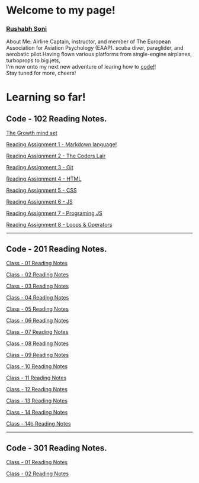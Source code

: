 # Welcome to my page!

### [Rushabh Soni](https://slayerr1.github.io/reading-notes/)
About Me: Airline Captain, instructor, and member of The European Association for Aviation Psychology (EAAP). 
scuba diver, paraglider, and aerobatic pilot.Having flown various platforms from single-engine airplanes, turboprops to big jets,  
I'm now onto my next new adventure of learing how to [code!](https://upload.wikimedia.org/wikipedia/en/thumb/e/ee/RecipeBook_XML_Example.png/440px-RecipeBook_XML_Example.png)!  
Stay tuned for more, cheers!






# Learning so far!

## Code - 102 Reading Notes.

 [The Growth mind set](growth.md)

 [Reading Assignment 1 - Markdown language!](markdown.md)
 
 [Reading Assignment 2 - The Coders Lair](Coder.md)
 
 [Reading Assignment 3 - Git](git.md)

 [Reading Assignment 4 - HTML](html.md)

 [Reading Assignment 5 - CSS](css.md)

 [Reading Assignment 6 - JS](js.md)

 [Reading Assignment 7 - Programing JS](pjs.md)

 [Reading Assignment 8 - Loops & Operators](loop.md)


***

## Code - 201 Reading Notes. 

[Class - 01 Reading Notes](class-01.md) 

[Class - 02 Reading Notes](class-02.md) 

[Class - 03 Reading Notes](class-03.md) 

[Class - 04 Reading Notes](class-04.md)

[Class - 05 Reading Notes](class-05.md)

[Class - 06 Reading Notes](class-06.md)

[Class - 07 Reading Notes](class-07.md)

[Class - 08 Reading Notes](class-08.md)

[Class - 09 Reading Notes](class-09.md)

[Class - 10 Reading Notes](class-10.md)

[Class - 11 Reading Notes](class-11.md)

[Class - 12 Reading Notes](class-12.md)

[Class - 13 Reading Notes](class-13.md)

[Class - 14 Reading Notes](class-14.md)

[Class - 14b Reading Notes](class-14b.md)

***

## Code - 301 Reading Notes. 

[Class - 01 Reading Notes](class-01301.md)

[Class - 02 Reading Notes](class-02301.md)